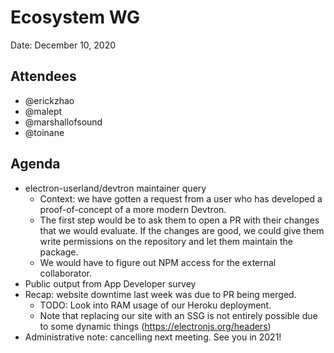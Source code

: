 # Ecosystem WG
Date: December 10, 2020

## Attendees
* @erickzhao
* @malept 
* @marshallofsound
* @toinane

## Agenda
* electron-userland/devtron maintainer query
  * Context: we have gotten a request from a user who has developed a proof-of-concept of a more modern Devtron.
  * The first step would be to ask them to open a PR with their changes that we would evaluate. If the changes are good, we could give them write permissions on the repository and let them maintain the package.
  * We would have to figure out NPM access for the external collaborator.
* Public output from App Developer survey
* Recap: website downtime last week was due to PR being merged.
  * TODO: Look into RAM usage of our Heroku deployment.
  * Note that replacing our site with an SSG is not entirely possible due to some dynamic things (https://electronjs.org/headers)
* Administrative note: cancelling next meeting. See you in 2021!
